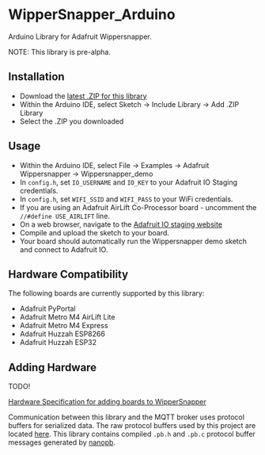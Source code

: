 # WipperSnapper_Arduino
Arduino Library for Adafruit Wippersnapper.

NOTE: This library is pre-alpha.

## Installation

* Download the [latest .ZIP for this library](https://github.com/adafruit/Adafruit_Wippersnapper_Arduino/archive/master.zip)
* Within the Arduino IDE, select Sketch -> Include Library -> Add .ZIP Library
* Select the .ZIP you downloaded

## Usage

* Within the Arduino IDE, select File -> Examples -> Adafruit Wippersnapper -> Wippersnapper_demo
* In `config.h`, set `IO_USERNAME` and `IO_KEY` to your Adafruit IO Staging credentials.
* In `config.h`, set `WIFI_SSID` and `WIFI_PASS` to your WiFi credentials.
* If you are using an Adafruit AirLift Co-Processor board - uncomment the `//#define USE_AIRLIFT` line.
* On a web browser, navigate to the [Adafruit IO staging website](https://io.adafruit.us/)
* Compile and upload the sketch to your board.
* Your board should automatically run the Wippersnapper demo sketch and connect to Adafruit IO.

## Hardware Compatibility
The following boards are currently supported by this library:
* Adafruit PyPortal
* Adafruit Metro M4 AirLift Lite
* Adafruit Metro M4 Express
* Adafruit Huzzah ESP8266
* Adafruit Huzzah ESP32

## Adding Hardware
TODO!

[Hardware Specification for adding boards to WipperSnapper](https://github.com/adafruit/WipperSnapper_Boards)

Communication between this library and the MQTT broker uses protocol buffers for serialized data. The raw protocol buffers used by this project are located [here](https://github.com/adafruit/WipperSnapper_ProtoBuf). This library contains compiled `.pb.h` and `.pb.c` protocol buffer messages generated by [nanopb](https://github.com/nanopb/nanopb).
